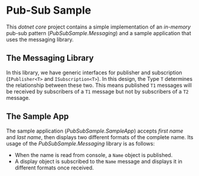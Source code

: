 # Pub-Sub Sample
This _dotnet core_ project contains a simple implementation of an _in-memory_ pub-sub pattern (_PubSubSample.Messaging_) and a sample application that uses the messaging library.

## The Messaging Library
In this library, we have generic interfaces for publisher and subscription (``IPublisher<T>`` and ``ISubscription<T>``). In this design, the Type ``T`` determines the relationship between these two. This means published ``T1`` messages will be received by subscribers of a ``T1`` message but not by subscribers of a ``T2`` message.

## The Sample App
The sample application (_PubSubSample.SampleApp_) accepts _first name_ and _last name_, then displays two different formats of the complete name. Its usage of the _PubSubSample.Messaging_ library is as follows:
* When the name is read from console, a ``Name`` object is published.
* A display object is subscribed to the ``Name`` message and displays it in different formats once received.
